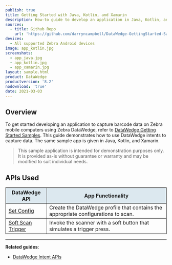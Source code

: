 ```yaml
---
publish: true
title: Getting Started with Java, Kotlin, and Xamarin
description: How-to guide to develop an application in Java, Kotlin, and Xamarin to capture data. 
sources:
  - title: Github Repo
    url: 'https://github.com/darryncampbell/DataWedge-GettingStarted-Samples'
devices:
  - All supported Zebra Android devices
image: app_kotlin.jpg
screenshots:
  - app_java.jpg
  - app_kotlin.jpg
  - app_xamarin.jpg
layout: sample.html
product: DataWedge
productversion: '8.2'
nodownload: 'true'
date: 2021-03-03
---
```


## Overview 
To get started developing an application to capture barcode data on Zebra mobile computers using Zebra DataWedge, refer to [DataWedge Getting Started Samples](https://github.com/darryncampbell/DataWedge-GettingStarted-Samples). This guide demonstrates how to use DataWedge intents to capture data. The same sample app is given in Java, Kotlin, and Xamarin.

> This sample application is intended for demonstration purposes only. It is provided as-is without guarantee or warranty and may be modified to suit individual needs. 

## APIs Used

<table class="facelift" style="width:100%" border="1" padding="5px">
  <tr bgcolor="#dce8ef">
    <th>DataWedge API</th>
    <th>App Functionality</th>
  </tr>

  <tr>
    <td><a href="../../api/setconfig">Set Config</a></td>
    <td>Create the DataWedge profile that contains the appropriate configurations to scan.</td>
  </tr>

  <tr>
    <td><a href="../../api/softscantrigger">Soft Scan Trigger</a></td>
    <td>Invoke the scanner with a soft button that simulates a trigger press.</td>
  </tr>

</table>


-----

**Related guides**:

* [DataWedge Intent APIs](../../api) 










